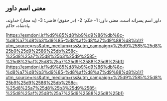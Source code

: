## معنی اسم داور


داور اسم پسرانه است، معنی داور: 1- حَکَم؛ 2- (در حقوق) قاضی؛ 3- (به مجاز) خداوند، پادشاه، حاکم.

[https://esmdoni.ir/%d9%85%d8%b9%d9%86%db%8c-%d8%a7%d8%b3%d9%85-%d8%af%d8%a7%d9%88%d8%b1/?utm_source=rss&utm_medium=rss&utm_campaign=%25d9%2585%25d8%25b9%25d9%2586%25db%258c-%25d8%25a7%25d8%25b3%25d9%2585-%25d8%25af%25d8%25a7%25d9%2588%25d8%25b1](https://esmdoni.ir/%d9%85%d8%b9%d9%86%db%8c-%d8%a7%d8%b3%d9%85-%d8%af%d8%a7%d9%88%d8%b1/?utm_source=rss&utm_medium=rss&utm_campaign=%25d9%2585%25d8%25b9%25d9%2586%25db%258c-%25d8%25a7%25d8%25b3%25d9%2585-%25d8%25af%25d8%25a7%25d9%2588%25d8%25b1) 